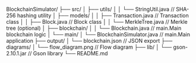 BlockchainSimulator/
├── src/
│   ├── utils/
│   │   └── StringUtil.java          // SHA-256 hashing utility
│   ├── models/
│   │   ├── Transaction.java         // Transaction class
│   │   ├── Block.java               // Block class
│   │   └── MerkleTree.java          // Merkle tree (optional)
│   ├── blockchain/
│   │   └── Blockchain.java          // main.Main blockchain logic
│   └── main/
│       └── BlockchainSimulator.java // main.Main application
├── output/
│   └── blockchain.json              // JSON export
├── diagrams/
│   └── flow_diagram.png             // Flow diagram
├── lib/
│   └── gson-2.10.1.jar             // Gson library
└── README.md
